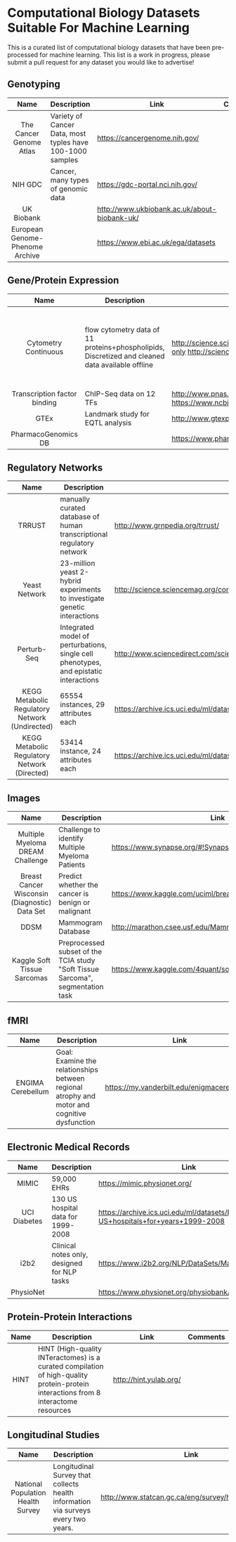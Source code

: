 # Computational Biology Datasets Suitable For Machine Learning
This is a curated list of computational biology datasets that have been pre-processed for machine learning.
This list is a work in progress, please submit a pull request for any dataset you would like to advertise!

## Genotyping
|Name | Description | Link | Comments |
|:-:|---|---|---|
|The Cancer Genome Atlas| Variety of Cancer Data, most typles have 100-1000 samples  | https://cancergenome.nih.gov/  |   |
|NIH GDC| Cancer, many types of genomic data  | https://gdc-portal.nci.nih.gov/  |   |
|UK Biobank   |   | http://www.ukbiobank.ac.uk/about-biobank-uk/  |   |
|European Genome-Phenome Archive| | https://www.ebi.ac.uk/ega/datasets | |

## Gene/Protein Expression
|Name | Description | Link | Comments |
|:-:|---|---|---|
|Cytometry	Continuous | flow cytometry data of 11 proteins+phospholipids, Discretized and cleaned data available offline	| http://science.sciencemag.org/content/308/5721/523.figures-only	http://science.sciencemag.org/content/308/5721/523 | Classical benchmark dataset for learning graphical models; contains known errors |
| Transcription factor binding |	ChIP-Seq data on 12 TFs |	http://www.pnas.org/content/106/51/21521.abstract?tab=ds	https://www.ncbi.nlm.nih.gov/pmc/articles/PMC2789751/	| |
| GTEx | Landmark study for EQTL analysis | http://www.gtexportal.org/home/ | |
|PharmacoGenomics DB	|	| https://www.pharmgkb.org/		| |

## Regulatory Networks
|Name | Description | Link | Comments |
|:-:|---|---|---|
|TRRUST| manually curated database of human transcriptional regulatory network | http://www.grnpedia.org/trrust/ | |
|Yeast Network| 23-million yeast 2-hybrid experiments to investigate genetic interactions | http://science.sciencemag.org/content/353/6306/aaf1420/tab-pdf | |
|Perturb-Seq| Integrated model of perturbations, single cell phenotypes, and epistatic interactions | http://www.sciencedirect.com/science/article/pii/S0092867416316105 | |
|KEGG Metabolic Regulatory Network (Undirected) | 65554 instances, 29 attributes each | https://archive.ics.uci.edu/ml/datasets/KEGG+Metabolic+Reaction+Network+%28Undirected%29 | |
| KEGG Metabolic Regulatory Network (Directed) |53414 instance, 24 attributes each | https://archive.ics.uci.edu/ml/datasets/KEGG+Metabolic+Relation+Network+%28Directed%29 | |

## Images
|Name | Description | Link | Comments |
|:-:|---|---|---|
|Multiple Myeloma DREAM Challenge| Challenge to identify Multiple Myeloma Patients | https://www.synapse.org/#!Synapse:syn6187098/wiki/401884 | |
|Breast Cancer Wisconsin (Diagnostic) Data Set| Predict whether the cancer is benign or malignant | https://www.kaggle.com/uciml/breast-cancer-wisconsin-data | |
|DDSM|Mammogram Database| http://marathon.csee.usf.edu/Mammography/Database.html | |
|Kaggle Soft Tissue Sarcomas| Preprocessed subset of the TCIA study "Soft Tissue Sarcoma", segmentation task | https://www.kaggle.com/4quant/soft-tissue-sarcoma | |

## fMRI
|Name | Description | Link | Comments |
|:-:|---|---|---|
|ENGIMA Cerebellum| Goal: Examine the relationships between regional atrophy and motor and cognitive dysfunction | https://my.vanderbilt.edu/enigmacerebellum/ | |

## Electronic Medical Records
|Name | Description | Link | Comments |
|:-:|---|---|---|
|MIMIC| 59,000 EHRs | https://mimic.physionet.org/ | |
|UCI Diabetes| 130 US hospital data for 1999-2008| https://archive.ics.uci.edu/ml/datasets/Diabetes+130-US+hospitals+for+years+1999-2008| |
|i2b2 | Clinical notes only, designed for NLP tasks | https://www.i2b2.org/NLP/DataSets/Main.php | |
|PhysioNet| | https://www.physionet.org/physiobank/database/ | |

## Protein-Protein Interactions
|Name | Description | Link | Comments |
|:-:|---|---|---|
|HINT| HINT (High-quality INTeractomes) is a curated compilation of high-quality protein-protein interactions from 8 interactome resources | http://hint.yulab.org/ | |

## Longitudinal Studies
|Name | Description | Link | Comments |
|:-:|---|---|---|
|National Population Health Survey| Longitudinal Survey that collects health information via surveys every two years. | http://www.statcan.gc.ca/eng/survey/household/3225 | |
